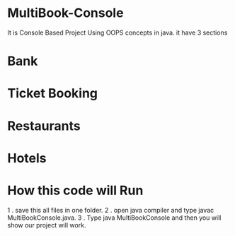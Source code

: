 # MultiBook-Console
It is Console Based Project Using OOPS concepts in java. it have 3 sections

# Bank
# Ticket Booking
# Restaurants
# Hotels
# How this code will Run

1 . save this all files in one folder.
2 . open java compiler and type javac MultiBookConsole.java.
3 . Type java MultiBookConsole and then you will show our project will work.
